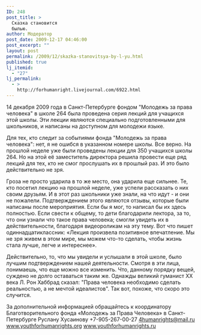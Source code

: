 ```yaml
---
ID: 248
post_title: >
  Сказка становится
  былью.
author: Модератор
post_date: 2009-12-17 04:46:00
post_excerpt: ""
layout: post
permalink: /2009/12/skazka-stanovitsya-by-l-yu.html
published: true
lj_itemid:
  - "27"
lj_permalink:
  - >
    http://forhumanright.livejournal.com/6922.html
---
```

14 декабря 2009 года в Санкт-Петербурге фондом "Молодежь за права человека" в школе 264 была проведена серия лекций для учащихся этой школы. Эти лекции являются специально подготовленными для школьников, и написаны на доступном для молодежи языке.

Для тех, кто следит за событиями фонда "Молодежь за права человека": нет, я не ошибся в указанном номере школы. Все верно. На прошлой неделе уже были проведены лекции для 350 учащихся школы 264. Но на этой её заместитель директора решила провести еще ряд лекций для тех, кто не смог прослушать их в прошлый раз. И это было действительно не зря.

Гроза не просто ударила в то же место, она ударила еще сильнее. Те, кто посетил лекцию на прошлой неделе, уже успели рассказать о них своим друзьям. И в этот раз школьники уже знали, на что идут - и они не пожалели. Подтверждением этого являются отзывы, которые были написаны после мероприятия. Если бы я мог, то написал бы их здесь полностью. Если свести к общему, то дети благодарили лектора, за то, что они узнали что такое права человека; смогли увидеть их в действительности, благодаря видеороликам на эту тему. Вот что пишет одиннадцатиклассник: «Лекция произвела позитивное впечатление. Мы не зря живем в этом мире, мы можем что-то сделать, чтобы жизнь стала лучше, легче и интереснее».

Действительно, то, что мы увидели и услышали в этой школе, было лучшим подтверждением нашей деятельности. Смотря в эти лица, понимаешь, что еще можно все изменить. Что, данному порядку вещей, суждено не долго оставаться таким же. Однажды великий гуманист ХХ века Л. Рон Хаббрад сказал: "Права человека необходимо сделать реальностью, а не мечтой идеалистов". Так вот, похоже, что скоро это случится.

За дополнительной информацией обращайтесь к координатору
Благотворительного фонда «Молодежь за Права Человека» в Санкт-Петербурге
Руслану Хусаинову
+7-905-267-00-27
4humanrights@mail.ru
www.youthforhumanrights.org
www.youthforhumanrights.ru